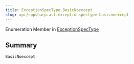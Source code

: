 ```yaml
---
title: ExceptionSpecType.BasicNoexcept
slug: api/cppsharp.ast.exceptionspectype.basicnoexcept
---
```

Enumeration Member in [ExceptionSpecType](/api/cppsharp/ast/exceptionspectype)

## Summary



```csharp
BasicNoexcept
```

